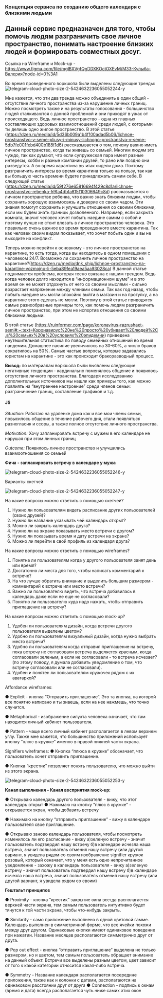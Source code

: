 ### Концепция сервиса по созданию общего календаря с близкими людьми 
## Данный сервис предназначен для того, чтобы помочь людям разграничить свое личное пространство, понимать настроение близких людей и формировать совместных досуг. 

Ссылка на Wireframe и Mock-up - https://www.figma.com/file/mglBXVgfQgDDXKOctOXEvM/МЗ3-Кулыба-Валерия?node-id=0%3A1

Во время проведенного воркшопа были выделены следующие тренды:
![telegram-cloud-photo-size-2-5424632236055052244-y](https://user-images.githubusercontent.com/109720759/200347278-0d035c0b-8a26-4adb-a0e2-afade365981a.jpg)

Мне кажется, что эти два тренда можно объединить в один общий - отсутствие личного пространства из-за нарушение личных границ. Можно посмотреть также и на результаты голосования - большинство людей сталкиваются с данной проблемой и они приходят в ужас от происходящего. Ведь личное пространство - одна из главных составляющих здоровых взаимоотношений среди людей, с которыми ты делишь одно жилое пространство. В этой статье (https://dzen.ru/media/id/5d36b009a1b4f100adad5b06/lichnoe-prostranstvo-v-seme-pliusy-i-minusy-lichnogo-prostranstva-v-seme-5db7fe001febd400b188f1d6) рассказывается о том, почему важно иметь личное пространство, когда ты живешь со семьей. Многим людям это чуждо, так как думают, что если супружеская пара имеет разные интересы, хобби и разные компании друзей, то рано или поздно они разведутся. А во время карантина вы итак сидели дома. Поэтому разграничить интересы во время карантина только на пользу, так как вы большую часть времени будете принадлежать самим себе. В следующей статье (https://dzen.ru/media/id/59f276e65816694f429c8d1a/lichnoe-prostranstvo-rebenka-59fa4dbfa815f10306649c8d) рассказывается о личном пространстве ребенка, что важно знать близким людям, чтобы сохранить хорошую взаимосвязь и доверие со своим чадом. Эти знания помогут сохранить и улучшить отношения со своими близкими, если мы будем знать границы дозволенного. Например, если закрыта комната, значит человек хочет побыть наедине самим с собой и поэтому лучше не стоит влезать в личное пространство человека. Это правильно очень важное во время проведенного вместе карантина. Так как человек своим видом показывает, что хочет побыть один и вы не выходите на конфликт. 

Теперь можно перейти к основному - это личное пространство на карантине, то есть тогда, когда вы находитесь в одном помещении с человеком 24/7. Возможно ли сохранить личное пространство на карантине?(https://dzen.ru/media/dnk_ship/lichnoe-prostranstvo-na-karantine-vozmojno-li-5eba89fea19aea5aa93028ca) В данной статье поднимается проблема, которая тесно связана с нашим трендом. Ведь когда человек долго находится в “информационном шуме” и в это время он не может отдохнуть от него со своими мыслями - сильно возрастает напряжение между членами семьи. Так как год назад, чтобы побыть наедине мы могли спокойно выйти в магазин и на прогулку, а на карантине этого сделать не могли. Поэтому в этой статье приводятся самые разнообразные примеры того, как помочь людям разграничить личное пространство, при этом не испортив отношения со своими близкими людьми. 

В этой статье (https://ruinformer.com/page/koronavirus-razrushaet-semi#:~:text=Коронавирус%20не%20просто%20убивает%20людей%2C,в%20семьях%20в%20условиях%20эпидемии) приведена неутешительная статистика по поводу семейных отношений во время пандемии. Домашнее насилие увеличилось на 30-60%, а число браков сократилось на 50%. Самые частые вопросы, которые задавались юристам на карантине - это как происходит бракоразводный процесс.  

**Вывод:** по материалам воркшопа были выявлены следующие негативные тенденции - кардинально поменялось общение и появилось отсутствие личного пространства. 
Благодаря исследованию дополнительных источников мы нашли как примеры того, как можно повлиять на “внутреннее настроение” среди членов семьи: разграничение границ, составление графиков и т.д.

#### JS

*Situation:* Работаю на удаленке дома как и все мои члены семьи, повысилось общение в течение рабочего дня, стали появляться разногласия и ссоры, а также полное отсутствие личного пространства. 

*Motivation:* Хочу запланировать встречу с мужем в его календаре не нарушая при этом личных границ 

*Outcome:* Появилось личное пространство и улучшились взаимоотношения со семьей 

**Фича - запланировать встречу в календаре у мужа**

![telegram-cloud-photo-size-2-5424632236055052246-y](https://user-images.githubusercontent.com/109720759/200348873-84aa7d79-a276-4899-bbe6-d4cf09fe57fe.jpg)

Варианты скетчей

![telegram-cloud-photo-size-2-5424632236055052247-y](https://user-images.githubusercontent.com/109720759/200349055-f267ecbf-30e6-44f9-a383-05ae5c5fc8c1.jpg)

На какие вопросы можно ответить с помощью скетчей?

1. Нужно ли пользователям видеть расписание других пользователей (своих друзей)? 
2. Нужно ли название указывать чей календарь открыт? 
3. Можно ли закрыть календарь друга? 
4. Нужно ли на экране показывать место встречи с другом? 
5. Нужно ли показывать время и дату встречи на экране? 
6. Можно ли перейти в свой профиль из календаря друга?

На какие вопросы можно ответить с помощью wireframes?

1. Понятна ли пользователям когда у другого пользователя занят день или время? 
2. Достаточно ли места для того, чтобы написать комментарий к встрече?
3. На что лучше обратить внимание и выделить большим размером - комментарий к встрече или место встречи? 
4. Важно ли пользователю видеть, что встреча добавилась в календарь даже если ее еще не согласовали? 
5. Понятно ли пользователю куда надо нажать, чтобы отправить приглашение на встречу? 

На какие вопросы можно ответить с помощью mock-up?
1. Удобен ли пользователям дизайн, когда встречи другого пользователя выделены цветом? 
2. Удобно ли пользователям визуальный дизайн, когда нужно выбрать место встречи? 
3. Удобно ли пользователям когда отправил приглашение на встречу, пока встречу не согласовали встреча выделяется красным, когда согласовали зеленым, а если не согласовали - то встреча исчезает? (по этому поводу, я думала добавить уведомление о том, что встречу согласовали или не согласовали). 
4. Удобен и понятен ли пользователям кружочек рядом с их аватаркой? 

Affordance wireframes: 

● Explicit - кнопка “Отправить приглашение”. Это та кнопка, на которой все понятно написано и ты знаешь, если на нее нажмешь, что точно случится. 

● Metaphorical - изображение силуэта человека означает, что там находится личный кабинет пользователя. 

● Pattern - чаще всего личный кабинет располагается в левом верхнем углу. Также мне кажется, что большинство приложений использует кнопку “плюс в кружке” именно в правой нижней части экрана. 

Signifiers wireframes: 
● Кнопка “плюса в кружке” обозначает, что пользователь хочет отправить приглашение. 

● Кнопка “крестик” позволяет понять пользователю, что можно выйти из этого экрана. 

![telegram-cloud-photo-size-2-5424632236055052253-y](https://user-images.githubusercontent.com/109720759/200349863-f2dd7547-bdb6-4943-b087-26ea99f3bec4.jpg)

**Канал выполнения - Канал восприятия mock-up:** 

● Открываю календарь другого пользователя - вижу, что этот календарь открыт ● Нажимаю на кнопку “плюс в кружке” - открывается экран, чтобы добавить встречу 

● Нажимаю на кнопку “отправить приглашение” - вижу в календаре пользователя свое приглашение. 

● Открываю заново календарь пользователя, чтобы посмотреть изменилось ли его расписание - вижу а)зеленую встречу - значит пользователь подтвердил нашу встречу б)в календаре исчезла наша встреча, значит пользователь отменил нашу встречу (или другой вариант, я увидела рядом со своим изображение signifier кружок розовый, который означает, что у меня есть одно непрочитанное уведомление - захожу в календарь пользователя - вижу а)зеленую встречу - значит пользователь подтвердил нашу встречу б)в календаре исчезла наша встреча, значит пользователь отменил нашу встречу (или другой вариант, я увидела рядом со своим) 

**Гештальт принципов** 

● Proximity - кнопка “крестик” закрытие окна всегда располагается верхней части экрана, тем самым пользователь интуитивно будет тянутся к той части экрана, чтобы что-нибудь закрыть. 

● Similarity - само приложение выполнено в одной цветовой гамме. Календарь выполнен в симметричной форме, что все ячейки похожи между друг другом. Одинаковые кнопки имеют одинаковое поведение при нажатии. Название месяцев располагаются симметрично друг от друга. 

● Pop out effect - кнопка “отправить приглашение” выделена не только размером, но и цветом, тем самым пользователь обращает внимание на данный объект. Встречи все выделены разным цветом, цвет зависит от того к какой категории относится какая-либо встреча. 

● Symmetry - Название календаря располагается посередине приложения, также как и колонки с датами, располагаются на одинаковом расстоянии друг от друга ● Connection - подпись к окнам (время и дата) всегда располагается чуть ниже самих этих окон






